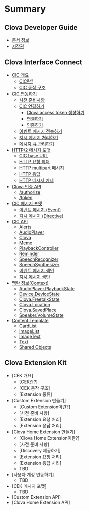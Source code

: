 # Summary

## Clova Developer Guide

* [문서 정보](README.md)
* [저작권](Copyright.md)

## Clova Interface Connect

* [CIC 개요](CIC/CIC_Overview.md)
  * [CIC란?](CIC/CIC_Overview.md#WhatisCIC)
  * [CIC 동작 구조](CIC/CIC_Overview.md#CICInteractionStructure)
* [CIC 연동하기](CIC/Guides/Interact_with_CIC.md)
  * [사전 준비사항](CIC/Guides/Interact_with_CIC.md#Preparation)
  * [CIC 연결하기](CIC/Guides/Interact_with_CIC.md#ConnectToCIC)
    * [Clova access token 생성하기](CIC/Guides/Interact_with_CIC.md#CreateClovaAccessToken)
    * [연결하기](CIC/Guides/Interact_with_CIC.md#CreateConnection)
    * [인증하기](CIC/Guides/Interact_with_CIC.md#Authentication)
  * [이벤트 메시지 전송하기](CIC/Guides/Interact_with_CIC.md#SendEvent)
  * [지시 메시지 처리하기](CIC/Guides/Interact_with_CIC.md#HandleDirective)
  * [메시지 큐 관리하기](CIC/Guides/Interact_with_CIC.md#ManageMessageQ)
* [HTTP/2 메시지 포맷](CIC/References/HTTP2_Message_Format.md)
  * [CIC base URL](CIC/References/HTTP2_Message_Format.md#BaseURL)
  * [HTTP 요청 헤더](CIC/References/HTTP2_Message_Format.md#Header)
  * [HTTP multipart 메시지](CIC/References/HTTP2_Message_Format.md#MultipartMessage)
  * [HTTP 응답](CIC/References/HTTP2_Message_Format.md#Response)
  * [HTTP 메시지 예제](CIC/References/HTTP2_Message_Format.md#MessageExample)
* [Clova 인증 API](CIC/References/Clova_Auth_API.md)
  * [/authorize](CIC/References/Clova_Auth_API.md#authorize)
  * [/token](CIC/References/Clova_Auth_API.md#token)
* [CIC 메시지 포맷](CIC/References/CIC_Message_Format.md)
  * [이벤트 메시지 \(Event\)](CIC/References/CIC_Message_Format.md#Event)
  * [지시 메시지 \(Directive\)](CIC/References/CIC_Message_Format.md#Directive)
* [CIC API](CIC/References/CIC_API.md)
  * [Alerts](CIC/References/APIs/Alerts.md)
  * [AudioPlayer](CIC/References/APIs/AudioPlayer.md)
  * [Clova](CIC/References/APIs/Clova.md)
  * [Memo](CIC/References/APIs/Memo.md)
  * [PlaybackController](CIC/References/APIs/PlaybackController.md)
  * [Reminder](CIC/References/APIs/Reminder.md)
  * [SpeechRecognizer](CIC/References/APIs/SpeechRecognizer.md)
  * [SpeechSynthesizer](CIC/References/APIs/SpeechSynthesizer.md)
  * [이벤트 메시지 색인](CIC/References/APIs/Index_for_Events.md)
  * [지시 메시지 색인](CIC/References/APIs/Index_for_Directives.md)
* [맥락 정보(Context)](CIC/References/Context_Objects.md)
  * [AudioPlayer.PlaybackState](CIC/References/Context_Objects.md#PlaybackState)
  * [Device.DeviceState](CIC/References/Context_Objects.md#DeviceState)
  * [Clova.FreetalkState](CIC/References/Context_Objects.md#FreetalkState)
  * [Clova.Location](CIC/References/Context_Objects.md#Location)
  * [Clova.SavedPlace](CIC/References/Context_Objects.md#SavedPlace)
  * [Speaker.VolumeState](CIC/References/Context_Objects.md#VolumeState)
* [Content Template](/CIC/References/Content_Templates.md)
  * [CardList](/CIC/References/ContentTemplates/CardList.md)
  * [ImageList](/CIC/References/ContentTemplates/ImageList.md)
  * [ImageText](/CIC/References/ContentTemplates/ImageText.md)
  * [Text](/CIC/References/ContentTemplates/Text.md)
  * [Shared Objects](/CIC/References/ContentTemplates/Shared_Objects.md)

## Clova Extension Kit

* [CEK 개요]
  * [CEK란?]
  * [CEK 동작 구조]
  * [Extension 종류]
* [Custom Extension 만들기]
  * [Custom Extension이란?]
  * [사전 준비 사항]
  * [Extension 요청 처리]
  * [Extension 응답 처리]
* [Clova Home Extension 만들기]
  * [Clova Home Extension이란?]
  * [사전 준비 사항]
  * [Discovery 제공하기]
  * [Extension 요청 처리]
  * [Extension 응답 처리]
  * TBD
* [사용자 계정 연동하기]
  * TBD
* [CEK 메시지 포맷]
  * TBD
* [Custom Extension API]
* [Clova Home Extension API]
